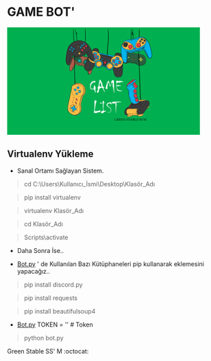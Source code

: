 # GAME BOT'

<img src= "https://raw.githubusercontent.com/burhanclkkl/Game-Bot/main/img/pp.png" height = "250px" width = "450px">

## Virtualenv Yükleme
* Sanal Ortamı Sağlayan Sistem.

> cd C:\Users\Kullanıcı_İsmi\Desktop\Klasör_Adı


> pip install virtualenv


> virtualenv Klasör_Adı


> cd Klasör_Adı


> Scripts\activate


* Daha Sonra İse..

* [Bot.py](https://github.com/burhanclkkl/Game-Bot/blob/main/bot.py) ' de Kullanılan Bazı Kütüphaneleri pip kullanarak eklemesini yapacağız..

> pip install discord.py


> pip install requests


> pip install beautifulsoup4


* [Bot.py](https://github.com/burhanclkkl/Game-Bot/blob/main/bot.py) TOKEN = '<DISCORD TOKEN>' # Token


> python bot.py

Green Stable SS' M :octocat:

